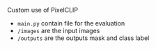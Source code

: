 Custom use of PixelCLIP

- `main.py` contain file for the evaluation
- `/images` are the input images
- `/outputs` are the outputs mask and class label